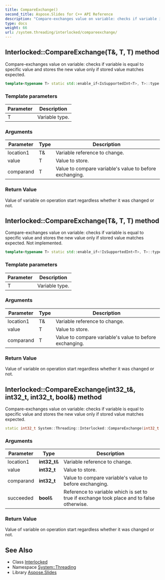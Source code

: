 ```yaml
---
title: CompareExchange()
second_title: Aspose.Slides for C++ API Reference
description: "Compare-exchanges value on variable: checks if variable is equal to specific value and stores the new value only if stored value matches expected."
type: docs
weight: 66
url: /system.threading/interlocked/compareexchange/
---
```

## Interlocked::CompareExchange(T\&, T, T) method


Compare-exchanges value on variable: checks if variable is equal to specific value and stores the new value only if stored value matches expected.

```cpp
template<typename T> static std::enable_if<IsSupportedInt<T>, T>::type System::Threading::Interlocked::CompareExchange(T &location1, T value, T comparand)
```


### Template parameters

| Parameter | Description |
| --- | --- |
| T | Variable type. |

### Arguments

| Parameter | Type | Description |
| --- | --- | --- |
| location1 | T\& | Variable reference to change. |
| value | T | Value to store. |
| comparand | T | Value to compare variable's value to before exchanging. |

### Return Value

Value of variable on operation start regardless whether it was changed or not.

## Interlocked::CompareExchange(T\&, T, T) method


Compare-exchanges value on variable: checks if variable is equal to specific value and stores the new value only if stored value matches expected. Not implemented.

```cpp
template<typename T> static std::enable_if<!IsSupportedInt<T>, T>::type System::Threading::Interlocked::CompareExchange(T &location1, T value, T comparand)
```


### Template parameters

| Parameter | Description |
| --- | --- |
| T | Variable type. |

### Arguments

| Parameter | Type | Description |
| --- | --- | --- |
| location1 | T\& | Variable reference to change. |
| value | T | Value to store. |
| comparand | T | Value to compare variable's value to before exchanging. |

### Return Value

Value of variable on operation start regardless whether it was changed or not.

## Interlocked::CompareExchange(int32_t\&, int32_t, int32_t, bool\&) method


Compare-exchanges value on variable: checks if variable is equal to specific value and stores the new value only if stored value matches expected.

```cpp
static int32_t System::Threading::Interlocked::CompareExchange(int32_t &location1, int32_t value, int32_t comparand, bool &succeeded)
```


### Arguments

| Parameter | Type | Description |
| --- | --- | --- |
| location1 | **int32_t**\& | Variable reference to change. |
| value | **int32_t** | Value to store. |
| comparand | **int32_t** | Value to compare variable's value to before exchanging. |
| succeeded | **bool**\& | Reference to variable which is set to true if exchange took place and to false otherwise. |

### Return Value

Value of variable on operation start regardless whether it was changed or not.

## See Also

* Class [Interlocked](../)
* Namespace [System::Threading](../../)
* Library [Aspose.Slides](../../../)